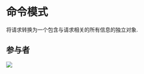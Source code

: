 #  命令模式

将请求转换为一个包含与请求相关的所有信息的独立对象.

## 参与者

![](https://refactoringguru.cn/images/patterns/diagrams/command/structure-indexed-2x.png)

